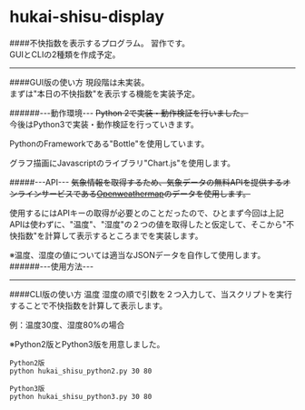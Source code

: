 # hukai-shisu-display
####不快指数を表示するプログラム。
習作です。<br>
GUIとCLIの2種類を作成予定。

-----
####GUI版の使い方
現段階は未実装。<br>
まずは"本日の不快指数"を表示する機能を実装予定。

######---動作環境---
~~Python 2で実装・動作検証を行いました。~~<br>
今後はPython3で実装・動作検証を行っていきます。

PythonのFrameworkである"Bottle"を使用しています。

グラフ描画にJavascriptのライブラリ"Chart.js"を使用します。


#####---API---
~~気象情報を取得するため、気象データの無料APIを提供するオンラインサービスである[Openweathermap](http://openweathermap.org/)のデータを使用します。~~

使用するにはAPIキーの取得が必要とのことだったので、ひとまず今回は上記APIは使わずに、"温度"、"湿度"の２つの値を取得したと仮定して、そこから"不快指数"を計算して表示するところまでを実装します。

※温度、湿度の値については適当なJSONデータを自作して使用します。
######---使用方法---



-------

####CLI版の使い方
温度 湿度の順で引数を２つ入力して、当スクリプトを実行することで不快指数を計算して表示します。

例：温度30度、湿度80%の場合

※Python2版とPython3版を用意しました。
	
	Python2版
	python hukai_shisu_python2.py 30 80
	
	Python3版
	python hukai_shisu_python3.py 30 80
	


